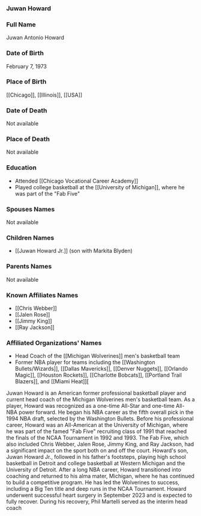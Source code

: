 ### Juwan Howard

### Full Name

Juwan Antonio Howard

### Date of Birth

February 7, 1973

### Place of Birth

[[Chicago]], [[Illinois]], [[USA]]
### Date of Death

Not available

### Place of Death

Not available

### Education

- Attended [[Chicago Vocational Career Academy]]
- Played college basketball at the [[University of Michigan]], where he was part of the "Fab Five"
### Spouses Names

Not available

### Children Names

- [[Juwan Howard Jr.]] (son with Markita Blyden)

### Parents Names

Not available

### Known Affiliates Names

- [[Chris Webber]]
- [[Jalen Rose]]
- [[Jimmy King]]
- [[Ray Jackson]]

### Affiliated Organizations' Names

- Head Coach of the [[Michigan Wolverines]] men's basketball team
- Former NBA player for teams including the [[Washington Bullets/Wizards]], [[Dallas Mavericks]], [[Denver Nuggets]], [[Orlando Magic]], [[Houston Rockets]], [[Charlotte Bobcats]], [[Portland Trail Blazers]], and [[Miami Heat]][

Juwan Howard is an American former professional basketball player and current head coach of the Michigan Wolverines men's basketball team. As a player, Howard was recognized as a one-time All-Star and one-time All-NBA power forward. He began his NBA career as the fifth overall pick in the 1994 NBA draft, selected by the Washington Bullets. Before his professional career, Howard was an All-American at the University of Michigan, where he was part of the famed "Fab Five" recruiting class of 1991 that reached the finals of the NCAA Tournament in 1992 and 1993. The Fab Five, which also included Chris Webber, Jalen Rose, Jimmy King, and Ray Jackson, had a significant impact on the sport both on and off the court. Howard's son, Juwan Howard Jr., followed in his father's footsteps, playing high school basketball in Detroit and college basketball at Western Michigan and the University of Detroit. After a long NBA career, Howard transitioned into coaching and returned to his alma mater, Michigan, where he has continued to build a competitive program. He has led the Wolverines to success, including a Big Ten title and deep runs in the NCAA Tournament. Howard underwent successful heart surgery in September 2023 and is expected to fully recover. During his recovery, Phil Martelli served as the interim head coach